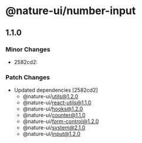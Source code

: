 # @nature-ui/number-input

## 1.1.0
### Minor Changes

- 2582cd2: 

### Patch Changes

- Updated dependencies [2582cd2]
  - @nature-ui/utils@1.2.0
  - @nature-ui/react-utils@1.1.0
  - @nature-ui/hooks@1.2.0
  - @nature-ui/counter@1.1.0
  - @nature-ui/form-control@1.2.0
  - @nature-ui/system@2.1.0
  - @nature-ui/input@1.2.0
